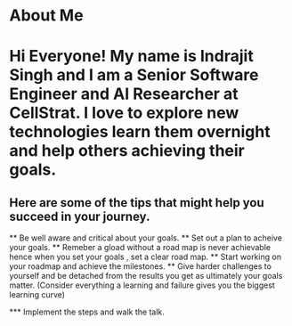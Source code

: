# About Me

# Hi Everyone! My name is Indrajit Singh and I am a Senior Software Engineer and AI Researcher at CellStrat. I love to explore new technologies learn them overnight and help others achieving their goals.

## Here are some of the tips that might help you succeed in your journey.

** Be well aware and critical about your goals. 
** Set out a plan to acheive your goals.
** Remeber a gload without a road map is never achievable hence when you set your goals , set a clear road map.
** Start working on your roadmap and achieve the milestones.
** Give harder challenges to yourself and be detached from the results you get as ultimately your goals matter. (Consider everything a learning and failure gives you the biggest learning curve)

*** Implement the steps and walk the talk.

